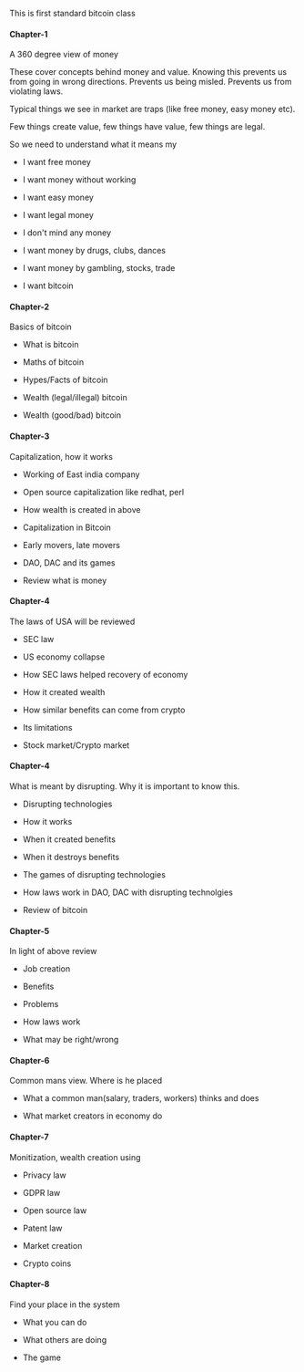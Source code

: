 This is first standard bitcoin class

#### Chapter-1

A 360 degree view of money

These cover concepts behind money and value. Knowing this prevents us from going in wrong directions. Prevents us being misled. Prevents us from violating laws.

Typical things we see in market are traps (like free money, easy money etc).

Few things create value, few things have value, few things are legal.

So we need to understand what it means my

- I want free money

- I want money without working

- I want easy money

- I want legal money

- I don't mind any money

- I want money by drugs, clubs, dances

- I want money by gambling, stocks, trade

- I want bitcoin

#### Chapter-2

Basics of bitcoin

- What is bitcoin

- Maths of bitcoin

- Hypes/Facts of bitcoin

- Wealth (legal/illegal) bitcoin

- Wealth (good/bad) bitcoin

#### Chapter-3 

Capitalization, how it works

- Working of East india company

- Open source capitalization like redhat, perl

- How wealth is created in above

- Capitalization in Bitcoin

- Early movers, late movers

- DAO, DAC and its games

- Review what is money


#### Chapter-4

The laws of USA will be reviewed

- SEC law

- US economy collapse

- How SEC laws helped recovery of economy

- How it created wealth

- How similar benefits can come from crypto

- Its limitations

- Stock market/Crypto market

#### Chapter-4

What is meant by disrupting. Why it is important to know this.

- Disrupting technologies

- How it works

- When it created benefits

- When it destroys benefits

- The games of disrupting technologies

- How laws work in DAO, DAC with disrupting technolgies

- Review of bitcoin

#### Chapter-5

In light of above review 

- Job creation

- Benefits

- Problems

- How laws work

- What may be right/wrong

#### Chapter-6

Common mans view. Where is he placed

- What a common man(salary, traders, workers) thinks and does

- What market creators in economy do

#### Chapter-7

Monitization, wealth creation using 

- Privacy law

- GDPR law

- Open source law

- Patent law

- Market creation 

- Crypto coins

#### Chapter-8

Find your place in the system

- What you can do

- What others are doing

- The game


